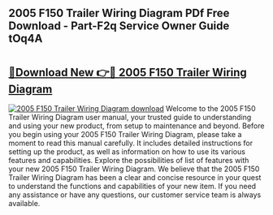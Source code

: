 ## 2005 F150 Trailer Wiring Diagram PDf Free Download - Part-F2q Service Owner Guide tOq4A

# <h2><a href="http://dfsm5h.blite.top/?on=2005+F150+Trailer+Wiring+Diagram">🔗Download New 👉🔴 2005 F150 Trailer Wiring Diagram</a></h2>

[![2005 F150 Trailer Wiring Diagram download](https://i.imgur.com/lujVjoI.png)](http://dfsm5h.blite.top/?on=2005+F150+Trailer+Wiring+Diagram)
Welcome to the 2005 F150 Trailer Wiring Diagram user manual, your trusted guide to understanding and using your new product, from setup to maintenance and beyond. Before you begin using your 2005 F150 Trailer Wiring Diagram, please take a moment to read this manual carefully. It includes detailed instructions for setting up the product, as well as information on how to use its various features and capabilities. Explore the possibilities of list of features with your new 2005 F150 Trailer Wiring Diagram. We believe that the 2005 F150 Trailer Wiring Diagram has been a clear and concise resource in your quest to understand the functions and capabilities of your new item. If you need any assistance or have any questions, our customer service team is always available.
